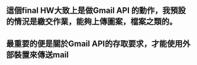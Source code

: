 <h2>這個final HW大致上是做Gmail API 的動作，我預設的情況是繳交作業，能夠上傳圖案，檔案之類的。</h2>
<h2>最重要的便是關於Gmail API的存取要求，才能使用外部裝置來傳送mail<h2>

